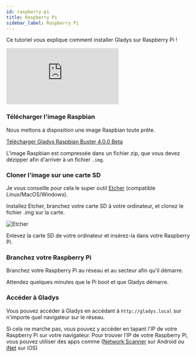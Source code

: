 ```yaml
---
id: raspberry-pi
title: Raspberry Pi
sidebar_label: Raspberry Pi
---
```


Ce tutoriel vous explique comment installer Gladys sur Raspberry Pi !

<div class="videoContainer">
<iframe class="video" src="https://www.youtube.com/embed/yWAX-NAxjZQ" frameborder="0" allow="accelerometer; autoplay; encrypted-media; gyroscope; picture-in-picture" allowfullscreen></iframe>
</div>

### Télécharger l'image Raspbian

Nous mettons à disposition une image Raspbian toute prête.

<p>
<a class="button button--outline button--primary" href="https://cdn.elephantcdn.com/gh/gladysassistant/gladys/releases/download/v4.0.0-beta-6/gladys-4.0.0-beta-6.img.zip">Télécharger Gladys Raspbian Buster 4.0.0 Beta</a>
</p>

L'image Raspbian est compressée dans un fichier zip, que vous devez dézipper afin d'arriver à un fichier `.img`.

### Cloner l'image sur une carte SD

Je vous conseille pour cela le super outil [Etcher](https://etcher.io/) (compatible Linux/MacOS/Windows).

Installez Etcher, branchez votre carte SD à votre ordinateur, et clonez le fichier .img sur la carte.

<img src="/fr/img/docs/installation/etcher.png" alt="Etcher"  />

Enlevez la carte SD de votre ordinateur et insérez-la dans votre Raspberry Pi.

### Branchez votre Raspberry Pi

Branchez votre Raspberry Pi au réseau et au secteur afin qu'il démarre.

Attendez quelques minutes que le Pi boot et que Gladys démarre.

### Accéder à Gladys

Vous pouvez accéder à Gladys en accédant à `http://gladys.local` sur n'importe quel navigateur sur le réseau.

Si cela ne marche pas, vous pouvez y accéder en tapant l'IP de votre Raspberry Pi sur votre navigateur. Pour trouver l'IP de votre Raspberry Pi, vous pouvez utiliser des apps comme ([Network Scanner](https://play.google.com/store/apps/details?id=com.easymobile.lan.scanner&hl=fr) sur Android ou [iNet](https://itunes.apple.com/fr/app/inet-network-scanner/id340793353?mt=8) sur iOS)
